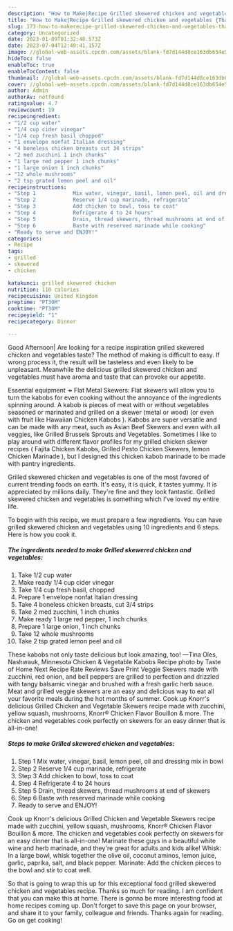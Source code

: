 ```yaml
---
description: "How to Make|Recipe Grilled skewered chicken and vegetables {That is Simple"
title: "How to Make|Recipe Grilled skewered chicken and vegetables {That is Simple"
slug: 173-how-to-makerecipe-grilled-skewered-chicken-and-vegetables-that-is-simple
category: Uncategorized
date: 2023-01-09T01:32:48.573Z
date: 2023-07-04T12:49:41.157Z
image: //global-web-assets.cpcdn.com/assets/blank-fd7d144d8ce163db654e5a02c40b08a2775adb7897d16e4062681dc7e1b2800f.png
hideToc: false
enableToc: true
enableTocContent: false
thumbnail: //global-web-assets.cpcdn.com/assets/blank-fd7d144d8ce163db654e5a02c40b08a2775adb7897d16e4062681dc7e1b2800f.png
cover: //global-web-assets.cpcdn.com/assets/blank-fd7d144d8ce163db654e5a02c40b08a2775adb7897d16e4062681dc7e1b2800f.png
author: Admin
authorAv: notfound
ratingvalue: 4.7
reviewcount: 19
recipeingredient:
- "1/2 cup water"
- "1/4 cup cider vinegar"
- "1/4 cup fresh basil chopped"
- "1 envelope nonfat Italian dressing"
- "4 boneless chicken breasts cut 34 strips"
- "2 med zucchini 1 inch chunks"
- "1 large red pepper 1 inch chunks"
- "1 large onion 1 inch chunks"
- "12 whole mushrooms"
- "2 tsp grated lemon peel and oil"
recipeinstructions:
- "Step 1            Mix water, vinegar, basil, lemon peel, oil and dressing mix in bowl"
- "Step 2            Reserve 1/4 cup marinade, refrigerate"
- "Step 3            Add chicken to bowl, toss to coat"
- "Step 4            Refrigerate 4 to 24 hours"
- "Step 5            Drain, thread skewers, thread mushrooms at end of skewers"
- "Step 6            Baste with reserved marinade while cooking"
- "Ready to serve and ENJOY!"
categories:
- Recipe
tags:
- grilled
- skewered
- chicken

katakunci: grilled skewered chicken 
nutrition: 110 calories
recipecuisine: United Kingdom
preptime: "PT30M"
cooktime: "PT30M"
recipeyield: "1"
recipecategory: Dinner

---
```



Good Afternoon| Are looking for a recipe inspiration grilled skewered chicken and vegetables taste? The method of making is difficult to easy. If wrong process it, the result will be tasteless and even likely to be unpleasant. Meanwhile the delicious grilled skewered chicken and vegetables must have aroma and taste that can provoke our appetite.





Essential equipment ↠ Flat Metal Skewers: Flat skewers will allow you to turn the kabobs for even cooking without the annoyance of the ingredients spinning around. A kabob is pieces of meat with or without vegetables seasoned or marinated and grilled on a skewer (metal or wood) (or even with fruit like Hawaiian Chicken Kabobs ). Kabobs are super versatile and can be made with any meat, such as Asian Beef Skewers and even with all veggies, like Grilled Brussels Sprouts and Vegetables. Sometimes I like to play around with different flavor profiles for my grilled chicken skewer recipes ( Fajita Chicken Kabobs, Grilled Pesto Chicken Skewers, lemon Chicken Marinade ), but I designed this chicken kabob marinade to be made with pantry ingredients.

Grilled skewered chicken and vegetables is one of the most favored of current trending foods on earth. It's easy, it is quick, it tastes yummy. It is appreciated by millions daily. They're fine and they look fantastic. Grilled skewered chicken and vegetables is something which I've loved my entire life.


To begin with this recipe, we must prepare a few ingredients. You can have grilled skewered chicken and vegetables using 10 ingredients and 6 steps. Here is how you cook it.

<!--inarticleads1-->

##### The ingredients needed to make Grilled skewered chicken and vegetables:

1. Take 1/2 cup water
1. Make ready 1/4 cup cider vinegar
1. Take 1/4 cup fresh basil, chopped
1. Prepare 1 envelope nonfat Italian dressing
1. Take 4 boneless chicken breasts, cut 3/4 strips
1. Take 2 med zucchini, 1 inch chunks
1. Make ready 1 large red pepper, 1 inch chunks
1. Prepare 1 large onion, 1 inch chunks
1. Take 12 whole mushrooms
1. Take 2 tsp grated lemon peel and oil


These kabobs not only taste delicious but look amazing, too! —Tina Oles, Nashwauk, Minnesota Chicken &amp; Vegetable Kabobs Recipe photo by Taste of Home Next Recipe Rate Reviews Save Print Veggie Skewers made with zucchini, red onion, and bell peppers are grilled to perfection and drizzled with tangy balsamic vinegar and brushed with a fresh garlic herb sauce. Meat and grilled veggie skewers are an easy and delicious way to eat all your favorite meals during the hot months of summer. Cook up Knorr&#39;s delicious Grilled Chicken and Vegetable Skewers recipe made with zucchini, yellow squash, mushrooms, Knorr® Chicken Flavor Bouillon &amp; more. The chicken and vegetables cook perfectly on skewers for an easy dinner that is all-in-one! 

<!--inarticleads2-->

##### Steps to make Grilled skewered chicken and vegetables:

1. Step 1            Mix water, vinegar, basil, lemon peel, oil and dressing mix in bowl
1. Step 2            Reserve 1/4 cup marinade, refrigerate
1. Step 3            Add chicken to bowl, toss to coat
1. Step 4            Refrigerate 4 to 24 hours
1. Step 5            Drain, thread skewers, thread mushrooms at end of skewers
1. Step 6            Baste with reserved marinade while cooking
1. Ready to serve and ENJOY!

Cook up Knorr&#39;s delicious Grilled Chicken and Vegetable Skewers recipe made with zucchini, yellow squash, mushrooms, Knorr® Chicken Flavor Bouillon &amp; more. The chicken and vegetables cook perfectly on skewers for an easy dinner that is all-in-one! Marinate these guys in a beautiful white wine and herb marinade, and they&#39;re great for adults and kids alike! Whisk: In a large bowl, whisk together the olive oil, coconut aminos, lemon juice, garlic, paprika, salt, and black pepper. Marinate: Add the chicken pieces to the bowl and stir to coat well. 

So that is going to wrap this up for this exceptional food grilled skewered chicken and vegetables recipe. Thanks so much for reading. I am confident that you can make this at home. There is gonna be more interesting food at home recipes coming up. Don't forget to save this page on your browser, and share it to your family, colleague and friends. Thanks again for reading. Go on get cooking!
